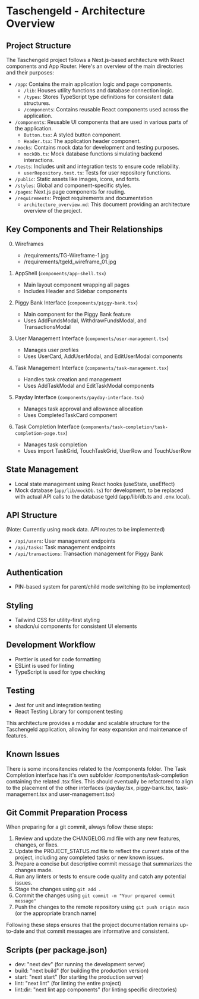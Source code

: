 # Taschengeld - Architecture Overview

## Project Structure

The Taschengeld project follows a Next.js-based architecture with React components and App Router. Here's an overview of the main directories and their purposes:

- `/app`: Contains the main application logic and page components.
  - `/lib`: Houses utility functions and database connection logic.
  - `/types`: Stores TypeScript type definitions for consistent data structures.
  - `/components`: Contains reusable React components used across the application.
- `/components`: Reusable UI components that are used in various parts of the application.
  - `Button.tsx`: A styled button component.
  - `Header.tsx`: The application header component.
- `/mocks`: Contains mock data for development and testing purposes.
  - `mockDb.ts`: Mock database functions simulating backend interactions.
- `/tests`: Includes unit and integration tests to ensure code reliability.
  - `userRepository.test.ts`: Tests for user repository functions.
- `/public`: Static assets like images, icons, and fonts.
- `/styles`: Global and component-specific styles.
- `/pages`: Next.js page components for routing.
- `/requirements`: Project requirements and documentation
  - `architecture_overview.md`: This document providing an architecture overview of the project.

## Key Components and Their Relationships

0. Wireframes

   - /requirements/TG-Wireframe-1.jpg
   - /requirements/tgeld_wireframe_01.jpg

1. AppShell (`components/app-shell.tsx`)

   - Main layout component wrapping all pages
   - Includes Header and Sidebar components

2. Piggy Bank Interface (`components/piggy-bank.tsx`)

   - Main component for the Piggy Bank feature
   - Uses AddFundsModal, WithdrawFundsModal, and TransactionsModal

3. User Management Interface (`components/user-management.tsx`)

   - Manages user profiles
   - Uses UserCard, AddUserModal, and EditUserModal components

4. Task Management Interface (`components/task-management.tsx`)

   - Handles task creation and management
   - Uses AddTaskModal and EditTaskModal components

5. Payday Interface (`components/payday-interface.tsx`)

   - Manages task approval and allowance allocation
   - Uses CompletedTaskCard component

6. Task Completion Interface (`components/task-completion/task-completion-page.tsx`)

   - Manages task completion
   - Uses import TaskGrid, TouchTaskGrid, UserRow and TouchUserRow

## State Management

- Local state management using React hooks (useState, useEffect)
- Mock database (`app/lib/mockDb.ts`) for development, to be replaced with actual API calls to the database tgeld (app/lib/db.ts and .env.local).

## API Structure

(Note: Currently using mock data. API routes to be implemented)

- `/api/users`: User management endpoints
- `/api/tasks`: Task management endpoints
- `/api/transactions`: Transaction management for Piggy Bank

## Authentication

- PIN-based system for parent/child mode switching (to be implemented)

## Styling

- Tailwind CSS for utility-first styling
- shadcn/ui components for consistent UI elements

## Development Workflow

- Prettier is used for code formatting
- ESLint is used for linting
- TypeScript is used for type checking

## Testing

- Jest for unit and integration testing
- React Testing Library for component testing

This architecture provides a modular and scalable structure for the Taschengeld application, allowing for easy expansion and maintenance of features.

## Known Issues

There is some inconsitencies related to the /components folder. The Task Completion interface has it's own subfolder /components/task-completion containing the related .tsx files. This should eventually be refactored to align to the placement of the other interfaces (payday.tsx, piggy-bank.tsx, task-management.tsx and user-management.tsx)

## Git Commit Preparation Process

When preparing for a git commit, always follow these steps:

1. Review and update the CHANGELOG.md file with any new features, changes, or fixes.
2. Update the PROJECT_STATUS.md file to reflect the current state of the project, including any completed tasks or new known issues.
3. Prepare a concise but descriptive commit message that summarizes the changes made.
4. Run any linters or tests to ensure code quality and catch any potential issues.
5. Stage the changes using `git add .`
6. Commit the changes using `git commit -m "Your prepared commit message"`
7. Push the changes to the remote repository using `git push origin main` (or the appropriate branch name)

Following these steps ensures that the project documentation remains up-to-date and that commit messages are informative and consistent.

## Scripts (per package.json)

- dev: "next dev" (for running the development server)
- build: "next build" (for building the production version)
- start: "next start" (for starting the production server)
- lint: "next lint" (for linting the entire project)
- lint:dir: "next lint app components" (for linting specific directories)
